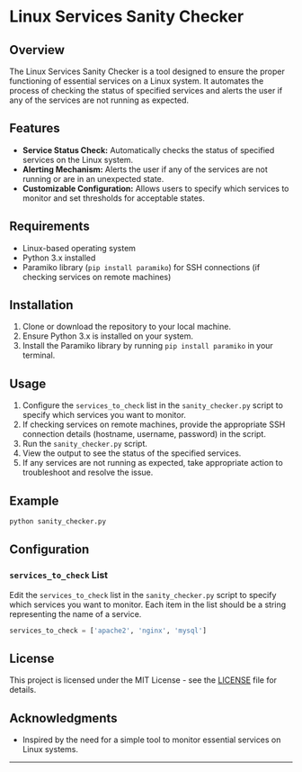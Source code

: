# Linux Services Sanity Checker

## Overview

The Linux Services Sanity Checker is a tool designed to ensure the proper functioning of essential services on a Linux system. It automates the process of checking the status of specified services and alerts the user if any of the services are not running as expected.

## Features

- **Service Status Check:** Automatically checks the status of specified services on the Linux system.
- **Alerting Mechanism:** Alerts the user if any of the services are not running or are in an unexpected state.
- **Customizable Configuration:** Allows users to specify which services to monitor and set thresholds for acceptable states.

## Requirements

- Linux-based operating system
- Python 3.x installed
- Paramiko library (`pip install paramiko`) for SSH connections (if checking services on remote machines)

## Installation

1. Clone or download the repository to your local machine.
2. Ensure Python 3.x is installed on your system.
3. Install the Paramiko library by running `pip install paramiko` in your terminal.

## Usage

1. Configure the `services_to_check` list in the `sanity_checker.py` script to specify which services you want to monitor.
2. If checking services on remote machines, provide the appropriate SSH connection details (hostname, username, password) in the script.
3. Run the `sanity_checker.py` script.
4. View the output to see the status of the specified services.
5. If any services are not running as expected, take appropriate action to troubleshoot and resolve the issue.

## Example

```bash
python sanity_checker.py
```

## Configuration

### `services_to_check` List

Edit the `services_to_check` list in the `sanity_checker.py` script to specify which services you want to monitor. Each item in the list should be a string representing the name of a service.

```python
services_to_check = ['apache2', 'nginx', 'mysql']
```

## License

This project is licensed under the MIT License - see the [LICENSE](LICENSE) file for details.

## Acknowledgments

- Inspired by the need for a simple tool to monitor essential services on Linux systems.

---

